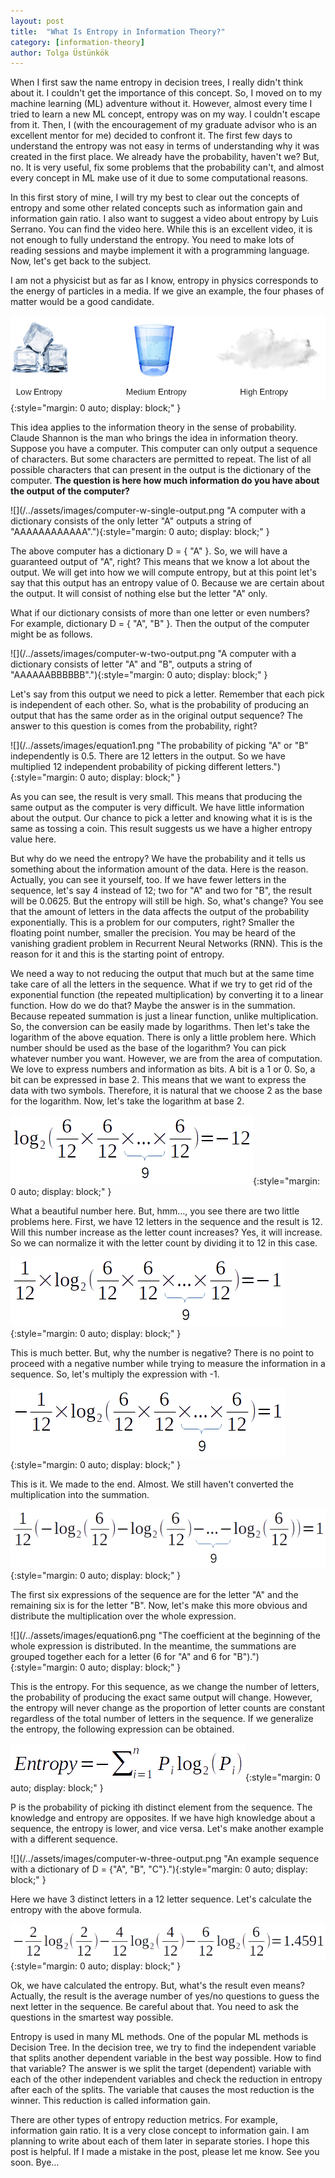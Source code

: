 ```yaml
---
layout: post
title:  "What Is Entropy in Information Theory?"
category: [information-theory]
author: Tolga Üstünkök
---
```


When I first saw the name entropy in decision trees, I really didn't think about it. I couldn't get the importance of this concept. So, I moved on to my machine learning (ML) adventure without it. However, almost every time I tried to learn a new ML concept, entropy was on my way. I couldn't escape from it. Then, I (with the encouragement of my graduate advisor who is an excellent mentor for me) decided to confront it. The first few days to understand the entropy was not easy in terms of understanding why it was created in the first place. We already have the probability, haven't we? But, no. It is very useful, fix some problems that the probability can't, and almost every concept in ML make use of it due to some computational reasons.

In this first story of mine, I will try my best to clear out the concepts of entropy and some other related concepts such as information gain and information gain ratio. I also want to suggest a video about entropy by Luis Serrano. You can find the video here. While this is an excellent video, it is not enough to fully understand the entropy. You need to make lots of reading sessions and maybe implement it with a programming language. Now, let's get back to the subject.

I am not a physicist but as far as I know, entropy in physics corresponds to the energy of particles in a media. If we give an example, the four phases of matter would be a good candidate.

![](/../assets/images/entropy-physics.png "The leftmost image (ice) has the lowest entropy since the particles are not moving as fast as the other two. The middle (water) has more energy than ice. So the entropy is higher than ice. The rightmost (water vapor) has the highest entropy since the particles move fastest."){:style="margin: 0 auto; display: block;" }

This idea applies to the information theory in the sense of probability. Claude Shannon is the man who brings the idea in information theory. Suppose you have a computer. This computer can only output a sequence of characters. But some characters are permitted to repeat. The list of all possible characters that can present in the output is the dictionary of the computer. **The question is here how much information do you have about the output of the computer?**

![](/../assets/images/computer-w-single-output.png "A computer with a dictionary consists of the only letter "A" outputs a string of "AAAAAAAAAAAA"."){:style="margin: 0 auto; display: block;" }

The above computer has a dictionary D = { "A" }. So, we will have a guaranteed output of "A", right? This means that we know a lot about the output. We will get into how we will compute entropy, but at this point let's say that this output has an entropy value of 0. Because we are certain about the output. It will consist of nothing else but the letter "A" only.

What if our dictionary consists of more than one letter or even numbers? For example, dictionary D = { "A", "B" }. Then the output of the computer might be as follows.

![](/../assets/images/computer-w-two-output.png "A computer with a dictionary consists of letter "A" and "B", outputs a string of "AAAAAABBBBBB"."){:style="margin: 0 auto; display: block;" }

Let's say from this output we need to pick a letter. Remember that each pick is independent of each other. So, what is the probability of producing an output that has the same order as in the original output sequence? The answer to this question is comes from the probability, right?

![](/../assets/images/equation1.png "The probability of picking "A" or "B" independently is 0.5. There are 12 letters in the output. So we have multiplied 12 independent probability of picking different letters."){:style="margin: 0 auto; display: block;" }

As you can see, the result is very small. This means that producing the same output as the computer is very difficult. We have little information about the output. Our chance to pick a letter and knowing what it is is the same as tossing a coin. This result suggests us we have a higher entropy value here.

But why do we need the entropy? We have the probability and it tells us something about the information amount of the data. Here is the reason. Actually, you can see it yourself, too. If we have fewer letters in the sequence, let's say 4 instead of 12; two for "A" and two for "B", the result will be 0.0625. But the entropy will still be high. So, what's change? You see that the amount of letters in the data affects the output of the probability exponentially. This is a problem for our computers, right? Smaller the floating point number, smaller the precision. You may be heard of the vanishing gradient problem in Recurrent Neural Networks (RNN). This is the reason for it and this is the starting point of entropy.

We need a way to not reducing the output that much but at the same time take care of all the letters in the sequence. What if we try to get rid of the exponential function (the repeated multiplication) by converting it to a linear function. How do we do that? Maybe the answer is in the summation. Because repeated summation is just a linear function, unlike multiplication. So, the conversion can be easily made by logarithms. Then let's take the logarithm of the above equation. There is only a little problem here. Which number should be used as the base of the logarithm? You can pick whatever number you want. However, we are from the area of computation. We love to express numbers and information as bits. A bit is a 1 or 0. So, a bit can be expressed in base 2. This means that we want to express the data with two symbols. Therefore, it is natural that we choose 2 as the base for the logarithm. Now, let's take the logarithm at base 2.

![](/../assets/images/equation2.png "Logarithm base 2 of the above equation."){:style="margin: 0 auto; display: block;" }

What a beautiful number here. But, hmm…, you see there are two little problems here. First, we have 12 letters in the sequence and the result is 12. Will this number increase as the letter count increases? Yes, it will increase. So we can normalize it with the letter count by dividing it to 12 in this case.

![](/../assets/images/equation3.png "The result is normalized with the letter count."){:style="margin: 0 auto; display: block;" }

This is much better. But, why the number is negative? There is no point to proceed with a negative number while trying to measure the information in a sequence. So, let's multiply the expression with -1.

![](/../assets/images/equation4.png "The previous expression is multiplied by -1 to get rid of the redundant negative sign."){:style="margin: 0 auto; display: block;" }

This is it. We made to the end. Almost. We still haven't converted the multiplication into the summation.

![](/../assets/images/equation5.png "The multiplication is eliminated by taking advantage of the property of logarithms."){:style="margin: 0 auto; display: block;" }

The first six expressions of the sequence are for the letter "A" and the remaining six is for the letter "B". Now, let's make this more obvious and distribute the multiplication over the whole expression.

![](/../assets/images/equation6.png "The coefficient at the beginning of the whole expression is distributed. In the meantime, the summations are grouped together each for a letter (6 for "A" and 6 for "B")."){:style="margin: 0 auto; display: block;" }

This is the entropy. For this sequence, as we change the number of letters, the probability of producing the exact same output will change. However, the entropy will never change as the proportion of letter counts are constant regardless of the total number of letters in the sequence. If we generalize the entropy, the following expression can be obtained.

![](/../assets/images/equation7.png "The general formula for entropy."){:style="margin: 0 auto; display: block;" }

P is the probability of picking ith distinct element from the sequence. The knowledge and entropy are opposites. If we have high knowledge about a sequence, the entropy is lower, and vice versa. Let's make another example with a different sequence.

![](/../assets/images/computer-w-three-output.png "An example sequence with a dictionary of D = {"A", "B", "C"}."){:style="margin: 0 auto; display: block;" }

Here we have 3 distinct letters in a 12 letter sequence. Let's calculate the entropy with the above formula.

![](/../assets/images/equation8.png "The entropy of the previous sequence."){:style="margin: 0 auto; display: block;" }

Ok, we have calculated the entropy. But, what's the result even means? Actually, the result is the average number of yes/no questions to guess the next letter in the sequence. Be careful about that. You need to ask the questions in the smartest way possible.

Entropy is used in many ML methods. One of the popular ML methods is Decision Tree. In the decision tree, we try to find the independent variable that splits another dependent variable in the best way possible. How to find that variable? The answer is we split the target (dependent) variable with each of the other independent variables and check the reduction in entropy after each of the splits. The variable that causes the most reduction is the winner. This reduction is called information gain.

There are other types of entropy reduction metrics. For example, information gain ratio. It is a very close concept to information gain. I am planning to write about each of them later in separate stories. I hope this post is helpful. If I made a mistake in the post, please let me know. See you soon. Bye…